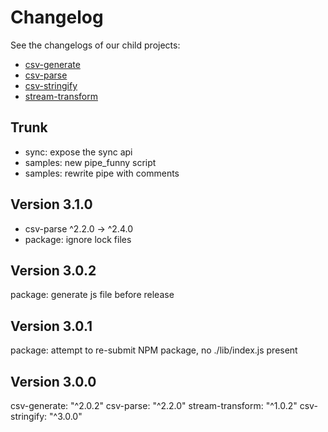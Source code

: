 
# Changelog

See the changelogs of our child projects:

* [csv-generate](https://github.com/adaltas/node-csv-generate/blob/master/CHANGELOG.md)
* [csv-parse](https://github.com/adaltas/node-csv-parse/blob/master/CHANGELOG.md)
* [csv-stringify](https://github.com/adaltas/node-csv-stringify/blob/master/CHANGELOG.md)
* [stream-transform](https://github.com/adaltas/node-stream-transform/blob/master/CHANGELOG.md)

## Trunk

* sync: expose the sync api
* samples: new pipe_funny script
* samples: rewrite pipe with comments

## Version 3.1.0

* csv-parse  ^2.2.0  →  ^2.4.0
* package: ignore lock files

## Version 3.0.2

package: generate js file before release

## Version 3.0.1

package: attempt to re-submit NPM package, no ./lib/index.js present

## Version 3.0.0

csv-generate: "^2.0.2"
csv-parse: "^2.2.0"
stream-transform: "^1.0.2"
csv-stringify: "^3.0.0"
